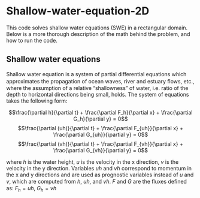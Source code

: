 # Shallow-water-equation-2D
This code solves shallow water equations (SWE) in a rectangular domain. Below is a more thorough description of the math behind the problem, and how to run the code.

## Shallow water equations
Shallow water equation is a system of partial diﬀerential equations which approximates the propagation of ocean waves, river and estuary ﬂows, etc., where the assumption of a relative “shallowness” of water, i.e. ratio of the depth to horizontal directions being small, holds. The system of equations takes the following form:

$$\frac{\partial h}{\partial t} + \frac{\partial F_h}{\partial x} + \frac{\partial G_h}{\partial y} = 0$$
$$\frac{\partial (uh)}{\partial t} + \frac{\partial F_{uh}}{\partial x} + \frac{\partial G_{uh}}{\partial y} = 0$$
$$\frac{\partial (vh)}{\partial t} + \frac{\partial F_{vh}}{\partial x} + \frac{\partial G_{vh}}{\partial y} = 0$$

where *h* is the water height, *u* is the velocity in the x direction, *v* is the velocity in the y direction. Variables *uh* and *vh* correspond to momentum in the x and y directions and are used as prognostic variables instead of *u* and *v*, which are computed from *h*, *uh*, and *vh*. *F* and *G* are the ﬂuxes deﬁned as:
$F_{h} = uh$, $G_h = vh$ 
